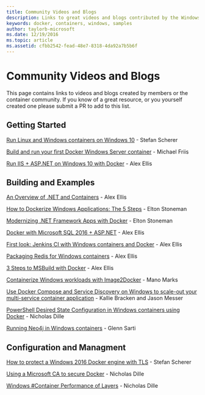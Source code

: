 ```yaml
---
title: Community Videos and Blogs
description: Links to great videos and blogs contributed by the Windows container community
keywords: docker, containers, windows, samples
author: taylorb-microsoft
ms.date: 12/19/2016
ms.topic: article
ms.assetid: cfbb2542-fead-48e7-8318-4da92a7b5b6f
---
```

# Community Videos and Blogs

This page contains links to videos and blogs created by members or the container community.  If you know of a great resource, or you yourself created one please submit a PR to add to this list.

## Getting Started

[Run Linux and Windows containers on Windows 10](https://stefanscherer.github.io/run-linux-and-windows-containers-on-windows-10/) - Stefan Scherer

[Build and run your first Docker Windows Server container](https://blog.docker.com/2016/09/build-your-first-docker-windows-server-container/) - Michael Friis

[Run IIS + ASP.NET on Windows 10 with Docker](https://blog.alexellis.io/run-iis-asp-net-on-windows-10-with-docker/) - Alex Ellis

## Building and Examples

[An Overview of .NET and Containers](https://blog.alexellis.io/docker-dotnet-containers/) - Alex Ellis

[How to Dockerize Windows Applications: The 5 Steps](https://blog.sixeyed.com/how-to-dockerize-windows-applications/) - Elton Stoneman

[Modernizing .NET Framework Apps with Docker](https://www.pluralsight.com/courses/modernizing-dotnet-framework-apps-docker?clickid=UVL20JTFpzK6UDSX5n1b5zmyUkgWUPWOz3Pjwg0&irgwc=1&mpid=1197078&utm_source=impactradius&utm_medium=digital_affiliate&utm_campaign=1197078&aid=7010a000001xAKZAA2) - Elton Stoneman

[Docker with Microsoft SQL 2016 + ASP.NET](https://blog.alexellis.io/docker-does-sql2016-aspnet/) - Alex Ellis

[First look: Jenkins CI with Windows containers and Docker](https://blog.alexellis.io/continuous-integration-docker-windows-containers/)  - Alex Ellis

[Packaging Redis for Windows containers](https://blog.alexellis.io/packaging-windows-containers/) - Alex Ellis

[3 Steps to MSBuild with Docker](https://blog.alexellis.io/3-steps-to-msbuild-with-docker/) - Alex Ellis

[Containerize Windows workloads with Image2Docker](https://blog.docker.com/2016/10/containerize-windows-workloads-image2docker/) - Mano Marks

[Use Docker Compose and Service Discovery on Windows to scale-out your multi-service container application](https://techcommunity.microsoft.com/t5/Containers/Use-Docker-Compose-and-Service-Discovery-on-Windows-to-scale-out/ba-p/382312) - Kallie Bracken and Jason Messer

[PowerShell Desired State Configuration in Windows containers using Docker](https://dille.name/blog/2016/06/17/powershell-desired-state-configuration-psdsc-in-windows-containers-using-docker/) - Nicholas Dille

[Running Neo4j in Windows containers](https://glennsarti.github.io/blog/neo4j-nano-containers) - Glenn Sarti

## Configuration and Managment

[How to protect a Windows 2016 Docker engine with TLS](https://stefanscherer.github.io/protecting-a-windows-2016-docker-engine-with-tls/) - Stefan Scherer

[Using a Microsoft CA to secure Docker](https://dille.name/blog/2016/11/08/using-a-microsoft-ca-to-secure-docker/) - Nicholas Dille

[Windows #Container Performance of Layers](https://dille.name/blog/2017/01/13/windows-container-performance-of-layers/) - Nicholas Dille
